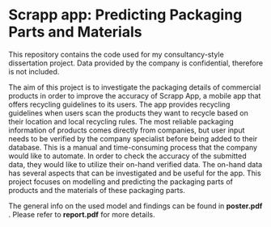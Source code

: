 # Scrapp app: Predicting Packaging Parts and Materials

This repository contains the code used for my consultancy-style dissertation project. Data provided by the company is confidential, therefore is not included. 


The aim of this project is to investigate the packaging details of commercial products in order to improve the accuracy of Scrapp App, a mobile app that offers recycling guidelines to its users. The app provides recycling guidelines when users scan the products they want to recycle based on their location and local recycling rules. The most reliable packaging information of products comes directly from companies, but user input needs to be verified by the company specialist before being added to their database. This is a manual and time-consuming process that the company would like to automate. In order to check the accuracy of the submitted data, they would like to utilize their on-hand verified data. The on-hand data has several aspects that can be investigated and be useful for the app. This project focuses on modelling and predicting the packaging parts of products and the materials of these packaging parts.


The general info on the used model and findings can be found in __poster.pdf__ . Please refer to __report.pdf__ for more details.
